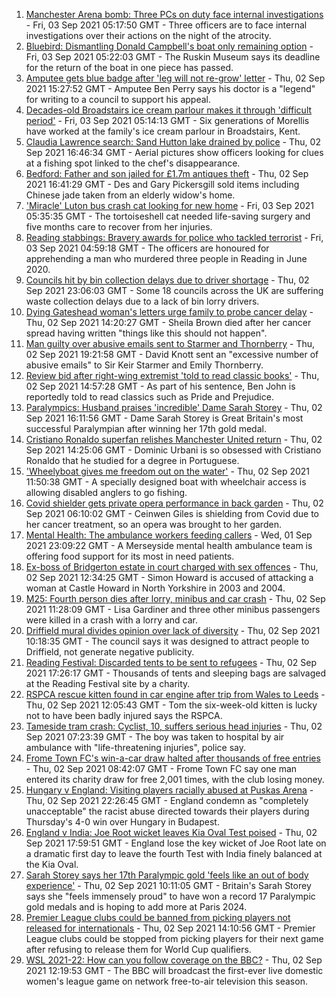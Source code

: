 1. [Manchester Arena bomb: Three PCs on duty face internal investigations](https://www.bbc.co.uk/news/uk-england-manchester-58428898?at_medium=RSS&at_campaign=KARANGA) - Fri, 03 Sep 2021 05:17:50 GMT - Three officers are to face internal investigations over their actions on the night of the atrocity.
2. [Bluebird: Dismantling Donald Campbell's boat only remaining option](https://www.bbc.co.uk/news/uk-england-cumbria-58424668?at_medium=RSS&at_campaign=KARANGA) - Fri, 03 Sep 2021 05:22:03 GMT - The Ruskin Museum says its deadline for the return of the boat in one piece has passed.
3. [Amputee gets blue badge after 'leg will not re-grow' letter](https://www.bbc.co.uk/news/uk-england-hereford-worcester-58408501?at_medium=RSS&at_campaign=KARANGA) - Thu, 02 Sep 2021 15:27:52 GMT - Amputee Ben Perry says his doctor is a "legend" for writing to a council to support his appeal.
4. [Decades-old Broadstairs ice cream parlour makes it through 'difficult period'](https://www.bbc.co.uk/news/uk-england-kent-58423212?at_medium=RSS&at_campaign=KARANGA) - Fri, 03 Sep 2021 05:14:13 GMT - Six generations of Morellis have worked at the family's ice cream parlour in Broadstairs, Kent.
5. [Claudia Lawrence search: Sand Hutton lake drained by police](https://www.bbc.co.uk/news/uk-england-york-north-yorkshire-58420931?at_medium=RSS&at_campaign=KARANGA) - Thu, 02 Sep 2021 16:46:34 GMT - Aerial pictures show officers looking for clues at a fishing spot linked to the chef's disappearance.
6. [Bedford: Father and son jailed for £1.7m antiques theft](https://www.bbc.co.uk/news/uk-england-beds-bucks-herts-58427015?at_medium=RSS&at_campaign=KARANGA) - Thu, 02 Sep 2021 16:41:29 GMT - Des and Gary Pickersgill sold items including Chinese jade taken from an elderly widow's home.
7. ['Miracle' Luton bus crash cat looking for new home](https://www.bbc.co.uk/news/uk-england-beds-bucks-herts-58426829?at_medium=RSS&at_campaign=KARANGA) - Fri, 03 Sep 2021 05:35:35 GMT - The tortoiseshell cat needed life-saving surgery and five months care to recover from her injuries.
8. [Reading stabbings: Bravery awards for police who tackled terrorist](https://www.bbc.co.uk/news/uk-england-berkshire-58423422?at_medium=RSS&at_campaign=KARANGA) - Fri, 03 Sep 2021 04:59:18 GMT - The officers are honoured for apprehending a man who murdered three people in Reading in June 2020.
9. [Councils hit by bin collection delays due to driver shortage](https://www.bbc.co.uk/news/business-58424343?at_medium=RSS&at_campaign=KARANGA) - Thu, 02 Sep 2021 23:06:03 GMT - Some 18 councils across the UK are suffering waste collection delays due to a lack of bin lorry drivers.
10. [Dying Gateshead woman's letters urge family to probe cancer delay](https://www.bbc.co.uk/news/uk-england-tyne-58408890?at_medium=RSS&at_campaign=KARANGA) - Thu, 02 Sep 2021 14:20:27 GMT - Sheila Brown died after her cancer spread having written "things like this should not happen".
11. [Man guilty over abusive emails sent to Starmer and Thornberry](https://www.bbc.co.uk/news/uk-england-london-58428087?at_medium=RSS&at_campaign=KARANGA) - Thu, 02 Sep 2021 19:21:58 GMT - David Knott sent an "excessive number of abusive emails" to Sir Keir Starmer and Emily Thornberry.
12. [Review bid after right-wing extremist 'told to read classic books'](https://www.bbc.co.uk/news/uk-england-leicestershire-58425648?at_medium=RSS&at_campaign=KARANGA) - Thu, 02 Sep 2021 14:57:28 GMT - As part of his sentence, Ben John is reportedly told to read classics such as Pride and Prejudice.
13. [Paralympics: Husband praises 'incredible' Dame Sarah Storey](https://www.bbc.co.uk/news/uk-england-manchester-58424306?at_medium=RSS&at_campaign=KARANGA) - Thu, 02 Sep 2021 16:11:56 GMT - Dame Sarah Storey is Great Britain's most successful Paralympian after winning her 17th gold medal.
14. [Cristiano Ronaldo superfan relishes Manchester United return](https://www.bbc.co.uk/news/uk-england-manchester-58424043?at_medium=RSS&at_campaign=KARANGA) - Thu, 02 Sep 2021 14:25:06 GMT - Dominic Urbani is so obsessed with Cristiano Ronaldo that he studied for a degree in Portuguese.
15. ['Wheelyboat gives me freedom out on the water'](https://www.bbc.co.uk/news/uk-england-northamptonshire-58423442?at_medium=RSS&at_campaign=KARANGA) - Thu, 02 Sep 2021 11:50:38 GMT - A specially designed boat with wheelchair access is allowing disabled anglers to go fishing.
16. [Covid shielder gets private opera performance in back garden](https://www.bbc.co.uk/news/uk-england-london-58414445?at_medium=RSS&at_campaign=KARANGA) - Thu, 02 Sep 2021 06:10:02 GMT - Ceinwen Giles is shielding from Covid due to her cancer treatment, so an opera was brought to her garden.
17. [Mental Health: The ambulance workers feeding callers](https://www.bbc.co.uk/news/stories-58412481?at_medium=RSS&at_campaign=KARANGA) - Wed, 01 Sep 2021 23:09:22 GMT - A Merseyside mental health ambulance team is offering food support for its most in need patients.
18. [Ex-boss of Bridgerton estate in court charged with sex offences](https://www.bbc.co.uk/news/uk-england-york-north-yorkshire-58422968?at_medium=RSS&at_campaign=KARANGA) - Thu, 02 Sep 2021 12:34:25 GMT - Simon Howard is accused of attacking a woman at Castle Howard in North Yorkshire in 2003 and 2004.
19. [M25: Fourth person dies after lorry, minibus and car crash](https://www.bbc.co.uk/news/uk-england-essex-58422899?at_medium=RSS&at_campaign=KARANGA) - Thu, 02 Sep 2021 11:28:09 GMT - Lisa Gardiner and three other minibus passengers were killed in a crash with a lorry and car.
20. [Driffield mural divides opinion over lack of diversity](https://www.bbc.co.uk/news/uk-england-humber-58419692?at_medium=RSS&at_campaign=KARANGA) - Thu, 02 Sep 2021 10:18:35 GMT - The council says it was designed to attract people to Driffield, not generate negative publicity.
21. [Reading Festival: Discarded tents to be sent to refugees](https://www.bbc.co.uk/news/uk-england-berkshire-58424375?at_medium=RSS&at_campaign=KARANGA) - Thu, 02 Sep 2021 17:26:17 GMT - Thousands of tents and sleeping bags are salvaged at the Reading Festival site by a charity.
22. [RSPCA rescue kitten found in car engine after trip from Wales to Leeds](https://www.bbc.co.uk/news/uk-england-leeds-58422786?at_medium=RSS&at_campaign=KARANGA) - Thu, 02 Sep 2021 12:05:43 GMT - Tom the six-week-old kitten is lucky not to have been badly injured says the RSPCA.
23. [Tameside tram crash: Cyclist, 10, suffers serious head injuries](https://www.bbc.co.uk/news/uk-england-manchester-58402900?at_medium=RSS&at_campaign=KARANGA) - Thu, 02 Sep 2021 07:23:39 GMT - The boy was taken to hospital by air ambulance with "life-threatening injuries", police say.
24. [Frome Town FC's win-a-car draw halted after thousands of free entries](https://www.bbc.co.uk/news/uk-england-somerset-58413707?at_medium=RSS&at_campaign=KARANGA) - Thu, 02 Sep 2021 08:42:07 GMT - Frome Town FC say one man entered its charity draw for free 2,001 times, with the club losing money.
25. [Hungary v England: Visiting players racially abused at Puskas Arena](https://www.bbc.co.uk/sport/football/58428699?at_medium=RSS&at_campaign=KARANGA) - Thu, 02 Sep 2021 22:26:45 GMT - England condemn as "completely unacceptable" the racist abuse directed towards their players during Thursday's 4-0 win over Hungary in Budapest.
26. [England v India: Joe Root wicket leaves Kia Oval Test poised](https://www.bbc.co.uk/sport/cricket/58426471?at_medium=RSS&at_campaign=KARANGA) - Thu, 02 Sep 2021 17:59:51 GMT - England lose the key wicket of Joe Root late on a dramatic first day to leave the fourth Test with India finely balanced at the Kia Oval.
27. [Sarah Storey says her 17th Paralympic gold 'feels like an out of body experience'](https://www.bbc.co.uk/sport/disability-sport/58418157?at_medium=RSS&at_campaign=KARANGA) - Thu, 02 Sep 2021 10:11:05 GMT - Britain's Sarah Storey says she "feels immensely proud" to have won a record 17 Paralympic gold medals and is hoping to add more at Paris 2024.
28. [Premier League clubs could be banned from picking players not released for internationals](https://www.bbc.co.uk/sport/football/58418702?at_medium=RSS&at_campaign=KARANGA) - Thu, 02 Sep 2021 14:10:56 GMT - Premier League clubs could be stopped from picking players for their next game after refusing to release them for World Cup qualifiers.
29. [WSL 2021-22: How can you follow coverage on the BBC?](https://www.bbc.co.uk/sport/football/58421339?at_medium=RSS&at_campaign=KARANGA) - Thu, 02 Sep 2021 12:19:53 GMT - The BBC will broadcast the first-ever live domestic women's league game on network free-to-air television this season.
